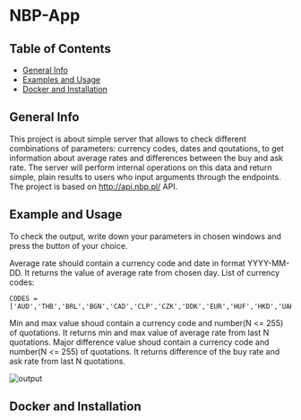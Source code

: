 # NBP-App

## Table of Contents
* [General Info](#general-info)
* [Examples and Usage](#examples-and-usage)
* [Docker and Installation](#docker-and-installation)


## General Info
This project is about simple server that allows to check different combinations of parameters: currency codes, dates and qoutations, to get information about average rates and differences between the buy and ask rate.
The server will perform internal operations on this data and return simple, plain results to users who input arguments through the endpoints. The project is based on http://api.nbp.pl/ API.

## Example and Usage
To check the output, write down your parameters in chosen windows and press the button of your choice.

Average rate should contain a currency code and date in format YYYY-MM-DD. It returns the value of average rate from chosen day.
List of currency codes:
```
CODES = ['AUD','THB','BRL','BGN','CAD','CLP','CZK','DDK','EUR','HUF','HKD','UAH','ISK','INR','MYR','MXN','ILS','NZD','NOK','PHP','GBP','ZAR','RON','IDR','SGD','SEK','CHF','TRY','USD','KRW','JPY','CNY','XDR']
```

Min and max value shoud contain a currency code and number(N <= 255) of quotations. It returns min and max value of average rate from last N quotations.
Major difference value shoud contain a currency code and number(N <= 255) of quotations. It returns difference of the buy rate and ask rate from last N quotations.

![output](https://github.com/agkittens/NBP-App/tree/main/assets/example.png?raw=true)

## Docker and Installation




